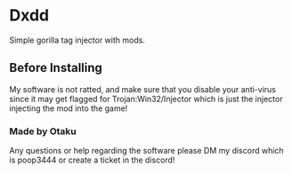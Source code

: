 # Dxdd
Simple gorilla tag injector with mods.

## Before Installing
My software is not ratted, and make sure that you disable your anti-virus since it may get flagged for Trojan:Win32/Injector which is just the injector injecting the mod into the game!

### Made by Otaku
Any questions or help regarding the software please DM my discord which is poop3444
or create a ticket in the discord!
